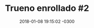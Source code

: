 ---
layout: drawing
title:  "Trueno enrollado #2"
date:   2018-01-08 19:15:02 -0300
slug: trueno_enrollado_2
material: acuarela, plumones, acrílico y rapidograph sobre papel bristol
dimensiones: 100x73 cms.
format: jpg
categories:
 - drawing

---